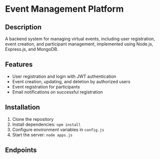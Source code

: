 # Event Management Platform

## Description

A backend system for managing virtual events, including user registration, event creation, and participant management, implemented using Node.js, Express.js, and MongoDB.

## Features

- User registration and login with JWT authentication
- Event creation, updating, and deletion by authorized users
- Event registration for participants
- Email notifications on successful registration

## Installation

1. Clone the repository
2. Install dependencies: `npm install`
3. Configure environment variables in `config.js`
4. Start the server: `node apps.js`

## Endpoints

###
